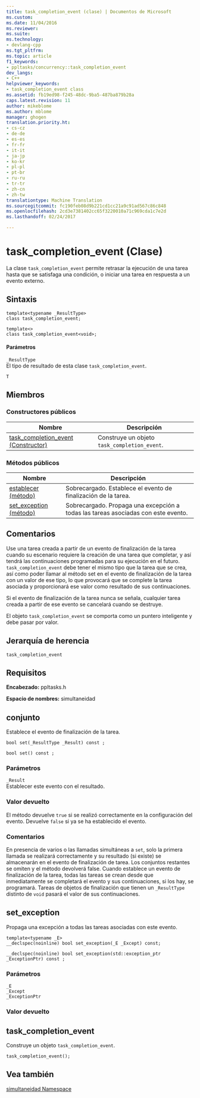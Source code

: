 ```yaml
---
title: task_completion_event (clase) | Documentos de Microsoft
ms.custom: 
ms.date: 11/04/2016
ms.reviewer: 
ms.suite: 
ms.technology:
- devlang-cpp
ms.tgt_pltfrm: 
ms.topic: article
f1_keywords:
- ppltasks/concurrency::task_completion_event
dev_langs:
- C++
helpviewer_keywords:
- task_completion_event class
ms.assetid: fb19ed98-f245-48dc-9ba5-487ba879b28a
caps.latest.revision: 11
author: mikeblome
ms.author: mblome
manager: ghogen
translation.priority.ht:
- cs-cz
- de-de
- es-es
- fr-fr
- it-it
- ja-jp
- ko-kr
- pl-pl
- pt-br
- ru-ru
- tr-tr
- zh-cn
- zh-tw
translationtype: Machine Translation
ms.sourcegitcommit: fc190feb08d9b221cd1cc21a9c91ad567c86c848
ms.openlocfilehash: 2cd3e7381402cc65f3220010a71c969cda1c7e2d
ms.lasthandoff: 02/24/2017

---
```

# <a name="taskcompletionevent-class"></a>task_completion_event (Clase)
La clase `task_completion_event` permite retrasar la ejecución de una tarea hasta que se satisfaga una condición, o iniciar una tarea en respuesta a un evento externo.  
  
## <a name="syntax"></a>Sintaxis  
  
```
template<typename _ResultType>
class task_completion_event;

template<>
class task_completion_event<void>;
```  
  
#### <a name="parameters"></a>Parámetros  
 `_ResultType`  
 El tipo de resultado de esta clase `task_completion_event`.  
  
 `T`  
  
## <a name="members"></a>Miembros  
  
### <a name="public-constructors"></a>Constructores públicos  
  
|Nombre|Descripción|  
|----------|-----------------|  
|[task_completion_event (Constructor)](#ctor)|Construye un objeto `task_completion_event`.|  
  
### <a name="public-methods"></a>Métodos públicos  
  
|Nombre|Descripción|  
|----------|-----------------|  
|[establecer (método)](#set)|Sobrecargado. Establece el evento de finalización de la tarea.|  
|[set_exception (método)](#set_exception)|Sobrecargado. Propaga una excepción a todas las tareas asociadas con este evento.|  
  
## <a name="remarks"></a>Comentarios  
 Use una tarea creada a partir de un evento de finalización de la tarea cuando su escenario requiere la creación de una tarea que completar, y así tendrá las continuaciones programadas para su ejecución en el futuro. `task_completion_event` debe tener el mismo tipo que la tarea que se crea, así como poder llamar al método set en el evento de finalización de la tarea con un valor de ese tipo, lo que provocará que se complete la tarea asociada y proporcionará ese valor como resultado de sus continuaciones.  
  
 Si el evento de finalización de la tarea nunca se señala, cualquier tarea creada a partir de ese evento se cancelará cuando se destruye.  
  
 El objeto `task_completion_event` se comporta como un puntero inteligente y debe pasar por valor.  
  
## <a name="inheritance-hierarchy"></a>Jerarquía de herencia  
 `task_completion_event`  
  
## <a name="requirements"></a>Requisitos  
 **Encabezado:** ppltasks.h  
  
 **Espacio de nombres:** simultaneidad  
  
##  <a name="a-nameseta-set"></a><a name="set"></a>conjunto 

 Establece el evento de finalización de la tarea.  
  
```
bool set(_ResultType _Result) const ;

bool set() const ;
```  
  
### <a name="parameters"></a>Parámetros  
 `_Result`  
 Establecer este evento con el resultado.  
  
### <a name="return-value"></a>Valor devuelto  
 El método devuelve `true` si se realizó correctamente en la configuración del evento. Devuelve `false` si ya se ha establecido el evento.  
  
### <a name="remarks"></a>Comentarios  
 En presencia de varios o las llamadas simultáneas a `set`, solo la primera llamada se realizará correctamente y su resultado (si existe) se almacenarán en el evento de finalización de tarea. Los conjuntos restantes se omiten y el método devolverá false. Cuando establece un evento de finalización de la tarea, todas las tareas se crean desde que inmediatamente se completará el evento y sus continuaciones, si los hay, se programará. Tareas de objetos de finalización que tienen un `_ResultType` distinto de `void` pasará el valor de sus continuaciones.  
  
##  <a name="a-namesetexceptiona-setexception"></a><a name="set_exception"></a>set_exception 

 Propaga una excepción a todas las tareas asociadas con este evento.  
  
```
template<typename _E>
__declspec(noinline) bool set_exception(_E _Except) const;

__declspec(noinline) bool set_exception(std::exception_ptr _ExceptionPtr) const ;
```  
  
### <a name="parameters"></a>Parámetros  
 `_E`  
 `_Except`  
 `_ExceptionPtr`  
  
### <a name="return-value"></a>Valor devuelto  
  
##  <a name="a-namectora-taskcompletionevent"></a><a name="ctor"></a>task_completion_event 

 Construye un objeto `task_completion_event`.  
  
```
task_completion_event();
```  
  
## <a name="see-also"></a>Vea también  
 [simultaneidad Namespace](concurrency-namespace.md)

